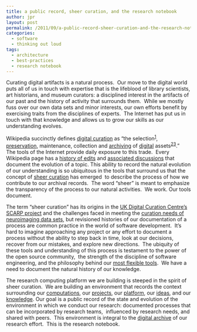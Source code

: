 ```yaml
---
title: a public record, sheer curation, and the research notebook
author: jpr
layout: post
permalink: /2011/09/a-public-record-sheer-curation-and-the-research-notebook/
categories:
  - software
  - thinking out loud
tags:
  - architecture
  - best-practices
  - research notebook
---
```

Curating digital artifacts is a natural process.  Our move to the digital world puts all of us in touch with expertise that is the lifeblood of library scientists, art historians, and museum curators: a disciplined interest in the artifacts of our past and the history of activity that surrounds them.  While we mostly fuss over our own data sets and minor interests, our own efforts benefit by exercising traits from the disciplines of experts.  The Internet has put us in touch with that knowledge and allows us to grow our skills as our understanding evolves.

Wikipedia succinctly defines [digital curation][1] as &#8220;the selection<sup id="cite_ref-ALA.2C_Scime_0-0"><a href="http://en.wikipedia.org/wiki/Digital_curation#cite_note-ALA.2C_Scime-0">[1]</a></sup>, [preservation][2], maintenance, collection and [archiving][3] of [digital][4] assets<sup id="cite_ref-dccdefn_1-0"><a href="http://en.wikipedia.org/wiki/Digital_curation#cite_note-dccdefn-1">[2]</a></sup><sup id="cite_ref-2"><a href="http://en.wikipedia.org/wiki/Digital_curation#cite_note-2">[3]</a></sup>.&#8221;  The tools of the Internet provide daily exposure to this trade.  Every Wikipedia page has a [history of edits][5] and [associated discussions][6] that document the evolution of a topic. This ability to record the natural evolution of our understanding is so ubiquitous in the tools that surround us that the concept of [sheer curation][7] has emerged  to describe the process of how we contribute to our archival records.  The word &#8220;sheer&#8221; is meant to emphasize the transparency of the process to our natural activities.  We work. Our tools document.

The term &#8220;sheer curation&#8221; has its origins in the [UK Digital Curation Centre&#8217;s SCARP project][8] and the challenges faced in meeting the [curation needs of neuroimaging data sets][9], but revisioned histories of our documentation of a process are common practice in the world of software development.  It&#8217;s hard to imagine approaching any project or any effort to document a process without the ability to step back in time, look at our decisions, recover from our mistakes, and explore new directions.  The ubiquity of these tools and understanding of this process is testament to the power of the open source community,  the strength of the discipline of software engineering, and the philosophy behind our [most flexible tools][10].  We have a need to document the natural history of our knowledge.

The research computing platform we are building is steeped in the spirit of sheer curation.  We are building an environment that records the context surrounding our [computations][11], our [projects][12], our [platform][13], our [ideas][14], and our [knowledge][15]. Our goal is a public record of the state and evolution of the environment in which we conduct our research: documented processes that can be incorporated by research teams,  influenced by research needs, and shared with peers.  This environment is integral to the [digital archive][16] of our research effort.  This is the research notebook.

 [1]: http://http://en.wikipedia.org/wiki/Digital_curation
 [2]: http://en.wikipedia.org/wiki/Preservation_%28library_and_archival_science%29 "Preservation (library and archival science)"
 [3]: http://en.wikipedia.org/wiki/Archiving "Archiving"
 [4]: http://en.wikipedia.org/wiki/Digital "Digital"
 [5]: http://en.wikipedia.org/w/index.php?title=Digital_curation&action=history
 [6]: http://en.wikipedia.org/wiki/Talk:Digital_curation
 [7]: http://alimanfoo.wordpress.com/category/sheer-curation/
 [8]: http://www.dcc.ac.uk/projects/scarp
 [9]: http://www.ijdc.net/index.php/ijdc/article/view/74/53
 [10]: http://whygitisbetterthanx.com/
 [11]: http://git-scm.com/
 [12]: http://projects.uabgrid.uab.edu/r-group
 [13]: http://dev.uabgrid.uab.edu
 [14]: http://blogs.uabgrid.uab.edu/jpr
 [15]: http://docs.uabgrid.uab.edu
 [16]: http://www.nsf.gov/bfa/dias/policy/dmp.jsp